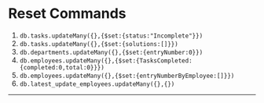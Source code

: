 # Reset Commands

1. `db.tasks.updateMany({},{$set:{status:"Incomplete"}})`
2. `db.tasks.updateMany({},{$set:{solutions:[]}})`
3. `db.departments.updateMany({},{$set:{entryNumber:0}})`
4. `db.employees.updateMany({},{$set:{TasksCompleted:{completed:0,total:0}}})`
5. `db.employees.updateMany({},{$set:{entryNumberByEmployee:[]}})`
6. `db.latest_update_employees.updateMany({},{})`

---
